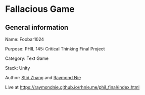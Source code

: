 # Fallacious Game

## General information

Name: Foobar1024

Purpose: PHIL 145: Critical Thinking Final Project

Category: Text Game

Stack: Unity

Author: [Stid Zhang](https://github.com/StidZhang) and [Raymond Nie](https://github.com/RaymondNie)

Live at https://raymondnie.github.io/rhnie.me/phil_final/index.html
